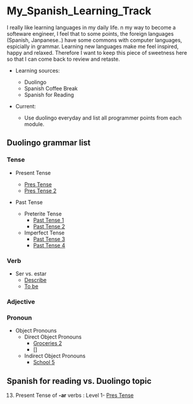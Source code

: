 # My_Spanish_Learning_Track


I really like learning languages in my daily life. n my way to become a softeware engineer, I feel that to some points, the foreign languages (Spanish, Janpanese..) have some commons with computer languages, espicially in grammar. Learning new languages make me feel inspired, happy and relaxed. Therefore I want to keep this piece of sweetness here so that I can come back to review and retaste.


* Learning sources:
   * Duolingo
   * Spanish Coffee Break
   * Spanish for Reading

* Current:
  * Use duolingo everyday and list all programmer points from each module.


## Duolingo grammar list

### Tense

* Present Tense
  * [Pres Tense ](https://github.com/bingyang-hu/My_Spanish_Learning_Track/blob/main/Duolingo%20Grammar%20List/Level_One/Pres_Tense.md)
  * [Pres Tense 2](https://github.com/bingyang-hu/My_Spanish_Learning_Track/blob/main/Duolingo%20Grammar%20List/Level_Two/Pres_Tense2.md)

* Past Tense
   + Preterite Tense
        * [Past Tense 1](https://github.com/bingyang-hu/My_Spanish_Learning_Track/blob/main/Duolingo%20Grammar%20List/Level_Three/Past%20Tense%201.md)
        * [Past Tense 2](https://github.com/bingyang-hu/My_Spanish_Learning_Track/blob/main/Duolingo%20Grammar%20List/Level_Four/Past%20Tense%202.md)
   + Imperfect Tense
        * [Past Tense 3](https://github.com/bingyang-hu/My_Spanish_Learning_Track/blob/main/Duolingo%20Grammar%20List/Level_Four/Past%20Tense%203.md)
        * [Past Tense 4]()

### Verb

* Ser vs. estar
    + [Describe]()
    + [To be](https://github.com/bingyang-hu/My_Spanish_Learning_Track/blob/main/Duolingo%20Grammar%20List/Level_Two/To%20be.md)

### Adjective

### Pronoun
   + Object Pronouns
     + Direct Object Pronouns
          - [Groceries 2](https://github.com/bingyang-hu/My_Spanish_Learning_Track/blob/main/Duolingo%20Grammar%20List/Level_Four/Groceries%202.md)
          - []
     + Indirect Object Pronouns
          - [School 5](https://github.com/bingyang-hu/My_Spanish_Learning_Track/blob/main/Duolingo%20Grammar%20List/Level_Four/School%205.md)

## Spanish for reading vs. Duolingo topic

13. Present Tense of **-ar** verbs :  Level 1- [Pres Tense](https://github.com/bingyang-hu/My_Spanish_Learning_Track/blob/main/Duolingo%20Grammar%20List/Level_One/Pres_Tense.md)
